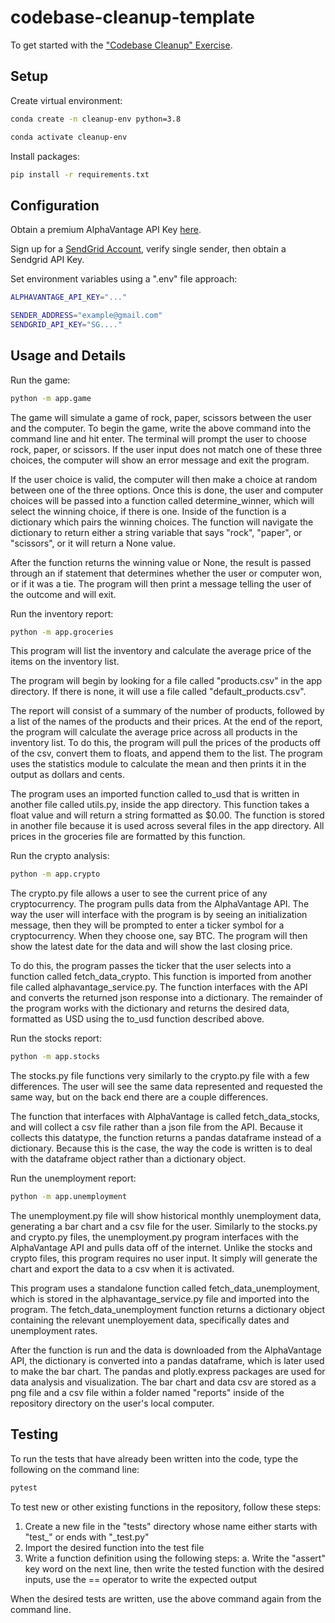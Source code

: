 # codebase-cleanup-template

To get started with the ["Codebase Cleanup" Exercise](https://github.com/prof-rossetti/intro-to-python/blob/main/exercises/codebase-cleanup/README.md).

## Setup

Create virtual environment:

```sh
conda create -n cleanup-env python=3.8
```

```sh
conda activate cleanup-env
```

Install packages:

```sh
pip install -r requirements.txt
```


## Configuration

Obtain a premium AlphaVantage API Key [here](https://www.alphavantage.co/).

Sign up for a [SendGrid Account](https://sendgrid.com/), verify single sender, then obtain a Sendgrid API Key. 


Set environment variables using a ".env" file approach:

```sh
ALPHAVANTAGE_API_KEY="..."

SENDER_ADDRESS="example@gmail.com"
SENDGRID_API_KEY="SG...."
```


## Usage and Details

Run the game:

```sh
python -m app.game
```

The game will simulate a game of rock, paper, scissors between the user and the computer.  To begin the game, write the above command into the command line and hit enter.  The terminal will prompt the user to choose rock, paper, or scissors.  If the user input does not match one of these three choices, the computer will show an error message and exit the program.  

If the user choice is valid, the computer will then make a choice at random between one of the three options.  Once this is done, the user and computer choices will be passed into a function called determine_winner, which will select the winning choice, if there is one.  Inside of the function is a dictionary which pairs the winning choices.  The function will navigate the dictionary to return either a string variable that says "rock", "paper", or "scissors", or it will return a None value.

After the function returns the winning value or None, the result is passed through an if statement that determines whether the user or computer won, or if it was a tie.  The program will then print a message telling the user of the outcome and will exit.



Run the inventory report:

```sh
python -m app.groceries
```

This program will list the inventory and calculate the average price of the items on the inventory list.  

The program will begin by looking for a file called "products.csv" in the app directory.  If there is none, it will use a file called "default_products.csv".  

The report will consist of a summary of the number of products, followed by a list of the names of the products and their prices.  At the end of the report, the program will calculate the average price across all products in the inventory list.  To do this, the program will pull the prices of the products off of the csv, convert them to floats, and append them to the list.  The program uses the statistics module to calculate the mean and then prints it in the output as dollars and cents.

The program uses an imported function called to_usd that is written in another file called utils.py, inside the app directory.  This function takes a float value and will return a string formatted as $0.00.  The function is stored in another file because it is used across several files in the app directory.  All prices in the groceries file are formatted by this function.



Run the crypto analysis:

```sh
python -m app.crypto
```

The crypto.py file allows a user to see the current price of any cryptocurrency.  The program pulls data from the AlphaVantage API.  The way the user will interface with the program is by seeing an initialization message, then they will be prompted to enter a ticker symbol for a cryptocurrency.  When they choose one, say BTC.  The program will then show the latest date for the data and will show the last closing price.

To do this, the program passes the ticker that the user selects into a function called fetch_data_crypto.  This function is imported from another file called alphavantage_service.py.  The function interfaces with the API and converts the returned json response into a dictionary.  The remainder of the program works with the dictionary and returns the desired data, formatted as USD using the to_usd function described above.

Run the stocks report:

```sh
python -m app.stocks
```

The stocks.py file functions very similarly to the crypto.py file with a few differences.  The user will see the same data represented and requested the same way, but on the back end there are a couple differences.

The function that interfaces with AlphaVantage is called fetch_data_stocks, and will collect a csv file rather than a json file from the API.  Because it collects this datatype, the function returns a pandas dataframe instead of a dictionary.  Because this is the case, the way the code is written is to deal with the dataframe object rather than a dictionary object.  

Run the unemployment report:

```sh
python -m app.unemployment
```

The unemployment.py file will show historical monthly unemployment data, generating a bar chart and a csv file for the user.  Similarly to the stocks.py and crypto.py files, the unemployment.py program interfaces with the AlphaVantage API and pulls data off of the internet.  Unlike the stocks and crypto files, this program requires no user input.  It simply will generate the chart and export the data to a csv when it is activated.

This program uses a standalone function called fetch_data_unemployment, which is stored in the alphavantage_service.py file and imported into the program.  The fetch_data_unemployment function returns a dictionary object containing the relevant unemployement data, specifically dates and unemployment rates.

After the function is run and the data is downloaded from the AlphaVantage API, the dictionary is converted into a pandas dataframe, which is later used to make the bar chart.  The pandas and plotly.express packages are used for data analysis and visualization.  The bar chart and data csv are stored as a png file and a csv file within a folder named "reports" inside of the repository directory on the user's local computer.

## Testing

To run the tests that have already been written into the code, type the following on the command line:

```sh
pytest
```

To test new or other existing functions in the repository, follow these steps:

1. Create a new file in the "tests" directory whose name either starts with "test_" or ends with "_test.py"
2. Import the desired function into the test file
3. Write a function definition using the following steps:
    a. Write the "assert" key word on the next line, then write the tested function with the desired inputs, use the == operator to write the expected output

When the desired tests are written, use the above command again from the command line. 